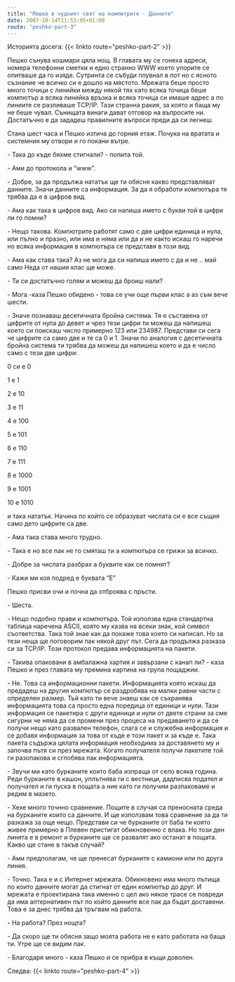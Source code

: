 ```yaml
---
title: "Пешко в чудният свят на компютрите - Данните"
date: 2007-10-14T11:53:05+01:00
route: "peshko-part-3"
---
```


Историята досега: {{< linkto route="peshko-part-2" >}}

Пешко сънува кошмари цяла нощ. В главата му се гонеха адреси, номера телефонни сметки и едно странно WWW което упорите се опитваше да го изяде. Сутринта се събуди плувнал в пот но с ясното съзнание че всичко си е дошло на мястото. Мрежата беше просто много точици с линийки между някой тях като всяка точица беше компютър а всяка линийка връзка и всяка точица си имаше адрес а по линиите се разливаше TCP/IP. Тази странна ракия, за която и баща му не беше чувал. Сънищата винаги дават отговор на въпросите ни. Достатъчно е да зададеш правилните въпроси преди да си легнеш.

Стана шест часа и Пешко изтича до горния етаж. Почука на вратата и системния му отвори и го покани вътре.

\- Така до къде бяхме стигнали? - попита той.

\- Ами до протокола и “www”.

\- Добре, за да продължа нататък ще ти обясня какво представляват данните. Значи данните са информация. За да я обработи компютъра тя трябва да е в цифров вид.

\- Ама как така в цифров вид. Ако си напиша името с букви той в цифри ли го помни?

\- Нещо такова. Компютрите работят само с две цифри единица и нула, или пълно и празно, или има и няма или да и не както искаш го наречи но всяка информация в компютъра се представя в този вид.

\- Ама как става така? Аз не мога да си напиша името с да и не .. май само Неда от нашия клас ще може.

\- Ти си достатъчно голям и можеш да броиш нали?

\- Мога -каза Пешко обидено - това се учи още първи клас а аз съм вече шести.

\- Значе познаваш десетичната бройна система. Тя е съставена от цифрите от нула до девет и чрез тези цифри ти можеш да напишеш което си поискаш число примерно 123 или 234987. Представи си сега че цифрите са само две и те са 0 и 1. Значи по аналогия с десетичната бройна система ти трябва да можеш да напишеш което и да е число само с тези две цифри:

0 си е 0

1 е 1

2 е 10

3 е 11

4 е 100

5 е 101

6 е 110

7 е 111

8 е 1000

9 е 1001

10 е 1010

и така нататък. Начина по който се образуват числата си е все същия само дето цифрите са две.

\- Ама така става много трудно.

\- Така е но все пак не го смяташ ти а компютъра се грижи за всичко.

\- Добре за числата разбрах а буквите как се помнят?

\- Кажи ми коя подред е буквата “Е”

Пешко присви очи и почна да отброява с пръсти.

\- Шеста.

\- Нещо подобно прави и компютъра. Той използва една стандартна таблица наречена ASCII, която му казва на всеки знак, кой символ съответства. Така той знае как да покаже това което си написал. Но за тези неща ще поговорим пак някой друг път. Сега да продължа разказа си за TCP/IP. Този протокол предава информацията на пакети.

\- Такива опаковани в амбалажна хартия и завързани с канап ли? - каза Пешко и през главата му премина картина на група пощаджии.

\- Не. Това са информационни пакети. Информацията която искаш да предадеш на другия компютър се раздробява на малки равни части с определен размер. Тъй като ти вече знаеш как се съхранява информацията това са просто една поредица от единици и нули. Тази информация се пакетира с други единици и нули от двете страни за сме сигурни че няма да се промени през процеса на предаването и да се получи нещо като развален телефон, слага се и служебна информация и се добавя информация за това от къде е този пакет и за къде е. Така пакета съдържа цялата информация необходима за доставянето му и започва пътя си през мрежата. Когато получателя получи пакетите той ги разопакова и сглобява пак информацията.

\- Звучи ми като бурканите които баба изпраща от село всяка година. Реди бурканите в кашон, уплътнява ги с вестници, дадписва подател и получател и ги пуска в пощата а ние като ги получим разпаковаме и редим в мазето.

\- Хехе много точнно сравнение. Пощите в случая са преносната среда на бурканите които са данните. И ще използвам това сравнение за да ти разкажа за още нещо. Представи си че бурканите от баба ти която живее примерно в Плевен пристигат обикновенно с влака. Но този ден линята е в ремонт и бурканите ще се развалят ако останат в пощата. Какво ще стане в такъв случай?

\- Ами предполагам, че ще пренесат бурканите с камиони или по друга линия.

\- Точно. Така е и с Интернет мрежата. Обикновено има много пътища по които данните могат да стигнат от един компютър до друг. И мрежата е проектирана така именно с цел ако някое трасе се повреди да има алтернативен път по който данните все пак да бъдат доставени. Това е за днес трябва да тръгвам на работа.

\- На работа? През нощта?

\- Да скоро ще ти обясня защо моята работа не е като работата на баща ти. Утре ще се видим пак.

\- Благодаря много - каза Пешко и се прибра в къщи доволен.

Следва: {{< linkto route="peshko-part-4" >}}

